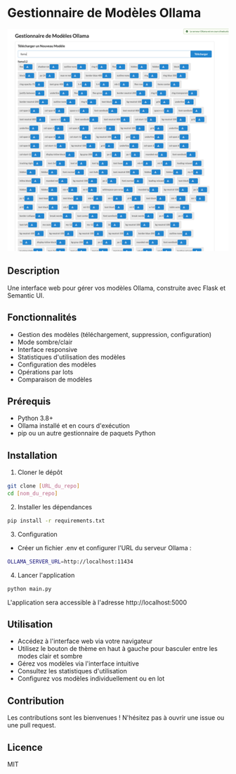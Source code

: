 # Gestionnaire de Modèles Ollama

![Interface du Gestionnaire de Modèles Ollama](image.png)

## Description
Une interface web pour gérer vos modèles Ollama, construite avec Flask et Semantic UI.

## Fonctionnalités
- Gestion des modèles (téléchargement, suppression, configuration)
- Mode sombre/clair
- Interface responsive
- Statistiques d'utilisation des modèles
- Configuration des modèles
- Opérations par lots
- Comparaison de modèles

## Prérequis
- Python 3.8+
- Ollama installé et en cours d'exécution
- pip ou un autre gestionnaire de paquets Python

## Installation
1. Cloner le dépôt
```bash
git clone [URL_du_repo]
cd [nom_du_repo]
```

2. Installer les dépendances
```bash
pip install -r requirements.txt
```

3. Configuration
- Créer un fichier .env et configurer l'URL du serveur Ollama :
```bash
OLLAMA_SERVER_URL=http://localhost:11434
```

4. Lancer l'application
```bash
python main.py
```

L'application sera accessible à l'adresse http://localhost:5000

## Utilisation
- Accédez à l'interface web via votre navigateur
- Utilisez le bouton de thème en haut à gauche pour basculer entre les modes clair et sombre
- Gérez vos modèles via l'interface intuitive
- Consultez les statistiques d'utilisation
- Configurez vos modèles individuellement ou en lot

## Contribution
Les contributions sont les bienvenues ! N'hésitez pas à ouvrir une issue ou une pull request.

## Licence
MIT

